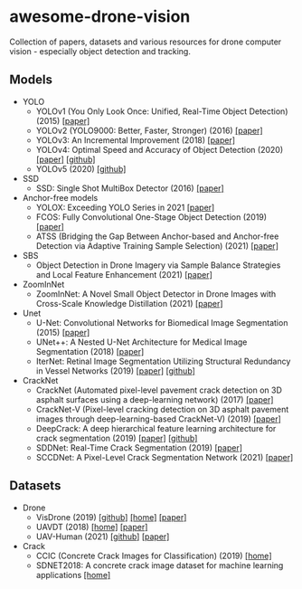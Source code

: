 # awesome-drone-vision
Collection of papers, datasets and various resources for drone computer vision - especially object detection and tracking.

## Models
- YOLO
  - YOLOv1 (You Only Look Once: Unified, Real-Time Object Detection) (2015) [[paper]](https://arxiv.org/abs/1506.02640)
  - YOLOv2 (YOLO9000: Better, Faster, Stronger) (2016) [[paper]](https://arxiv.org/abs/1612.08242)
  - YOLOv3: An Incremental Improvement (2018) [[paper]](https://arxiv.org/abs/1804.02767)
  - YOLOv4: Optimal Speed and Accuracy of Object Detection (2020) [[paper]](https://arxiv.org/abs/2004.10934) [[github]](https://github.com/AlexeyAB/darknet)
  - YOLOv5 (2020) [[github]](https://github.com/ultralytics/yolov5)
- SSD
  - SSD: Single Shot MultiBox Detector (2016) [[paper]](https://arxiv.org/abs/1512.02325)
- Anchor-free models
  - YOLOX: Exceeding YOLO Series in 2021 [[paper]](https://arxiv.org/abs/2107.08430)
  - FCOS: Fully Convolutional One-Stage Object Detection (2019) [[paper]](https://arxiv.org/abs/1904.01355)
  - ATSS (Bridging the Gap Between Anchor-based and Anchor-free Detection via Adaptive Training Sample Selection) (2021) [[paper]](https://arxiv.org/abs/1912.02424)
- SBS
  - Object Detection in Drone Imagery via Sample Balance Strategies and Local Feature Enhancement (2021) [[paper]](https://www.mdpi.com/2076-3417/11/8/3547)
- ZoomInNet
  - ZoomInNet: A Novel Small Object Detector in Drone Images with Cross-Scale Knowledge Distillation (2021) [[paper]](https://www.mdpi.com/2072-4292/13/6/1198)
- Unet
  - U-Net: Convolutional Networks for Biomedical Image Segmentation (2015) [[paper]](https://arxiv.org/abs/1505.04597)
  - UNet++: A Nested U-Net Architecture for Medical Image Segmentation (2018) [[paper]](https://arxiv.org/abs/1807.10165)
  - IterNet: Retinal Image Segmentation Utilizing Structural Redundancy in Vessel Networks (2019) [[paper]](https://arxiv.org/abs/1912.05763) [[github]](https://github.com/conscienceli/IterNet)
- CrackNet
  - CrackNet (Automated pixel-level pavement crack detection on 3D asphalt surfaces using a deep-learning network) (2017) [[paper]](https://onlinelibrary.wiley.com/doi/abs/10.1111/mice.12297)
  - CrackNet-V (Pixel-level cracking detection on 3D asphalt pavement images through deep-learning-based CrackNet-V) (2019) [[paper]](https://ieeexplore.ieee.org/document/8620557)
  - DeepCrack: A deep hierarchical feature learning architecture for crack segmentation (2019) [[paper]](https://github.com/yhlleo/DeepCrack/blob/master/paper/DeepCrack-Neurocomputing-2019.pdf) [[github]](https://github.com/yhlleo/DeepCrack)
  - SDDNet: Real-Time Crack Segmentation (2019) [[paper]](https://ieeexplore.ieee.org/abstract/document/8863123)
  - SCCDNet: A Pixel-Level Crack Segmentation Network (2021) [[paper]](https://www.mdpi.com/2076-3417/11/11/5074)

## Datasets
- Drone
  - VisDrone (2019) [[github]](https://github.com/VisDrone/VisDrone-Dataset) [[home]](http://aiskyeye.com/) [[paper]](https://arxiv.org/abs/2001.06303)
  - UAVDT (2018) [[home]](https://sites.google.com/view/grli-uavdt/%E9%A6%96%E9%A1%B5) [[paper]](https://arxiv.org/abs/1804.00518)
  - UAV-Human (2021) [[github]](https://github.com/SUTDCV/UAV-Human) [[paper]](https://arxiv.org/abs/2104.00946)
- Crack
  - CCIC (Concrete Crack Images for Classification) (2019) [[home]](https://data.mendeley.com/datasets/5y9wdsg2zt/2)
  - SDNET2018: A concrete crack image dataset for machine learning applications [[home]](https://digitalcommons.usu.edu/all_datasets/48/)
